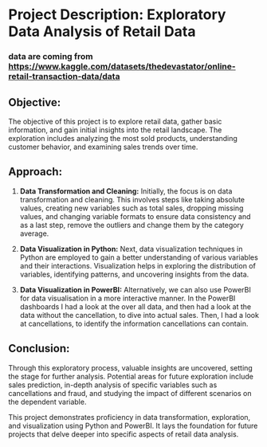 # Project Description: Exploratory Data Analysis of Retail Data

### data are coming from https://www.kaggle.com/datasets/thedevastator/online-retail-transaction-data/data

## Objective:
The objective of this project is to explore retail data, gather basic information, and gain initial insights into the retail landscape. The exploration includes analyzing the most sold products, understanding customer behavior, and examining sales trends over time.

## Approach:
1. **Data Transformation and Cleaning:** Initially, the focus is on data transformation and cleaning. This involves steps like taking absolute values, creating new variables such as total sales, dropping missing values, and changing variable formats to ensure data consistency and as a last step, remove the outliers and change them by the category average.

2. **Data Visualization in Python:** Next, data visualization techniques in Python are employed to gain a better understanding of various variables and their interactions. Visualization helps in exploring the distribution of variables, identifying patterns, and uncovering insights from the data.

3. **Data Visualization in PowerBI:** Alternatively, we can also use PowerBI for data visualisation in a more interactive manner. In the PowerBI dashboards I had a look at the over all data, and then had a look at the data without the cancellation, to dive into actual sales. Then, I had a look at cancellations, to identify the information cancellations can contain.

## Conclusion:
Through this exploratory process, valuable insights are uncovered, setting the stage for further analysis. Potential areas for future exploration include sales prediction, in-depth analysis of specific variables such as cancellations and fraud, and studying the impact of different scenarios on the dependent variable.

This project demonstrates proficiency in data transformation, exploration, and visualization using Python and PowerBI. It lays the foundation for future projects that delve deeper into specific aspects of retail data analysis.
